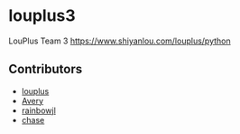 # louplus3
LouPlus Team 3 https://www.shiyanlou.com/louplus/python

## Contributors

* [louplus](https://github.com/louplus)
* [Avery](https://github.com/wuqize)
* [rainbowjl](https://github.com/rainbowjlinux)
* [chase](https://github.com/goodwillchase)
